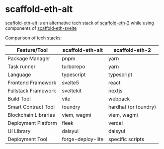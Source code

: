 # scaffold-eth-alt

[scaffold-eth-alt](https://github.com/zapaz/scaffold-eth-alt) is an alternative tech stack of [scaffold-eth-2](https://github.com/scaffold-eth/scaffold-eth-2) while using components of [scaffold-eth-svelte](https://github.com/ByteAtATime/scaffold-eth-svelte)

Comparison of tech stacks:

| Feature/Tool           | scaffold-eth-alt                          | scaffold-eth-2                          |
|------------------------|-------------------------------------------|-----------------------------------------|
| Package Manager        | pnpm                                      | yarn                                    |
| Task runner        | turborepo                                      | yarn                                    |
| Language               | typescript                                | typescript                              |
| Frontend Framework     | svelte5                                    | react                                   |
| Fullstack Framework    | sveltekit                                 | nextjs                                  |
| Build Tool             | vite                                      | webpack                                       |
| Smart Contract Tool    | foundry                                   | hardhat (or foundry)                    |
| Blockchain Libraries   | viem, wagmi                               | viem, wagmi                             |
| Deployment Platform    | fleek                                     | vercel                                  |
| UI Library             | daisyui                                   | daisyui                                 |
| Deployment Tool        | forge-deploy-lite | specific scripts